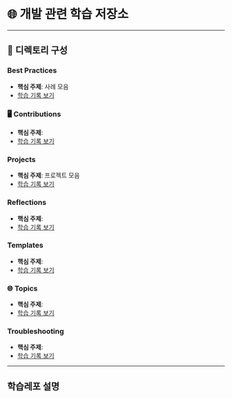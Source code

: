 # 🌐 개발 관련 학습 저장소  

---

## 📂 디렉토리 구성


### Best Practices
- **핵심 주제**: 사례 모음
- [학습 기록 보기](./best-practices)

### 🖥️ Contributions
- **핵심 주제**: 
- [학습 기록 보기](./contributions)

### Projects
- **핵심 주제**: 프로젝트 모음
- [학습 기록 보기](./projects)

### Reflections
- **핵심 주제**: 
- [학습 기록 보기](./reflections)

### Templates
- **핵심 주제**: 
- [학습 기록 보기](./templates)

### 🌐 Topics
- **핵심 주제**: 
- [학습 기록 보기](./topics)

### Troubleshooting
- **핵심 주제**:
- [학습 기록 보기](./troubleshooting)


---

## 학습레포 설명
